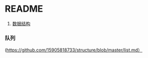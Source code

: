 # README

1. [数据结构](#structs)




### <span id="structs"> 队列 </span> ###
(https://github.com/15905818733/structure/blob/master/list.md）